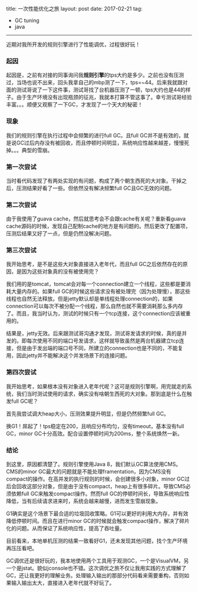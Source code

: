 title: 一次性能优化之旅
layout: post
date: 2017-02-21
tag:
- GC tuning
- java
---

近期对我所开发的规则引擎进行了性能调优，过程很好玩！

### 起因

起因是，之前有对接的同事询问我**规则引擎**的tps大约是多少。之前也没有压测过，当场也说不出来，回头我拿自己的mbp测了一下，tps=~44。后来我就跟对面的测试哥说了一下这件事，测试哥找了台机器压测了一顿，tps大约也是44的样子。由于生产环境没有出现瓶颈的征兆，我就本打算不管这事了。幸亏测试哥经验丰富。。。顺便又观察了一下GC，才发现了一个天大的秘密！

### 现象

我们的规则引擎在执行过程中会频繁的进行full GC。且full GC并不是有效的，就是说GC过后内存没有被回收，而且停顿时间明显，系统响应性越来越差，慢慢死掉。。。典型的雪崩。

### 第一次尝试

当时看代码发现了有两处实现的有问题，构成了两个朝生西死的大对象。干掉之后，压测结果好看了一些。但依然没有解决频繁full GC且GC无效的问题。

### 第二次尝试

由于我使用了guava cache，然后就思考会不会跟cache有关呢？重新看guava cache源码的时候，发现自己配制cache的地方是有问题的。然后更改了配置项，压测后结果又好了一点，但是仍然没解决问题。

### 第三次尝试

我开始思考，是不是这些大对象直接进入老年代，而且full GC之后依然存在的原因，是因为这些对象真的没有被使用完？

我们用的是tomcat，tomcat会对每一个connection建立一个线程，这些都是要消耗大量内存的。如果full GC的时候这些请求没有被处理完（因为处理慢），那这些线程也自然无法释放。但是jetty默认却是单线程处理connection的，如果connection可以每次不被分配一个线程，那么自然也就不需要消耗那么多内存了。而且，我当时认为，测试的时候只有一个tcp连接，这个connection应该被重用的。

结果是，jetty无效。后来跟测试哥沟通才发现，测试哥发请求的时候，真的是并发的。即每次使用不同的端口号发请求，这样就导致虽然是两台机器建立tcp连接，但是由于发出端的端口号不同，所建立的connection也是不同的，不能复用，因此jetty并不能解决这个并发场景下的连接问题。

### 第四次尝试

我开始思考，如果根本没有对象进入老年代呢？这可是规则引擎啊，用完就走的系统，我们当时测试使用的请求，确实没有啥朝生西死的大对象。那到底是什么在触发full GC呢？

首先我尝试调大heap大小，压测效果提升明显，但是仍然频繁full GC。

换G1！屌起了！tps稳定在200，且响应分布均匀，没有timeout，基本没有full GC，minor GC十分高效。配合设置停顿时间为200ms，整个系统焕然一新。

### 结论

到这里，原因都清楚了。规则引擎使用Java 8，我们默认GC算法使用CMS。CMS的minor GC最大的问题就是不能处理framentation，因为CMS没有compact的操作。在高并发的执行规则的时候，会创建很多小对象，minor GC过后会回收这部分对象，但是由于没有compact，heap上有很多碎片。导致CMS必须依赖full GC来触发compact操作。然而full GC的停顿时间长，导致系统响应性降低，当有后续请求进来时，系统会越来越慢，进而发生雪崩现象。

G1确实是这个场景下最合适的垃圾回收策略。G1可以更好的利用大内存，并有效降低停顿时间。而且在进行minor GC的时候就会触发compact操作，解决了碎片化的问题。从而保证了系统响应性，提高了吞吐量。

目前看来，本地单机压测的结果一致看好G1，还未发现其他问题，找个生产环境再压压看吧。

GC调优还是很好玩的，我本地使用两个工具用于观测GC，一个是VisualVM，另一个是jstat。貌似jconsole也不错。这次调优之旅不仅让我用实践的方式理解了GC，还让我更好的理解业务。处理输入输出的那部分代码看来需要重构，否则如果输入输出太大，直接进入老年代就不好玩了。